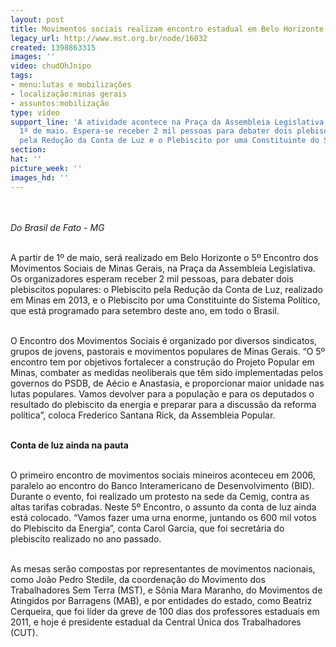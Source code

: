 ```yaml
---
layout: post
title: Movimentos sociais realizam encontro estadual em Belo Horizonte
legacy_url: http://www.mst.org.br/node/16032
created: 1398863315
images: ''
video: chudOhJnipo
tags:
- menu:lutas e mobilizações
- localização:minas gerais
- assuntos:mobilização
type: video
support_line: 'A atividade acontece na Praça da Assembleia Legislativa, a partir de
  1º de maio. Espera-se receber 2 mil pessoas para debater dois plebiscitos populares:
  pela Redução da Conta de Luz e o Plebiscito por uma Constituinte do Sistema Político.'
section: 
hat: ''
picture_week: ''
images_hd: ''
---
```

<p><br><em><br>Do Brasil de Fato - MG<br><br></em></p><p>A partir de 1º de maio, será realizado em Belo Horizonte o 5º Encontro dos Movimentos Sociais de Minas Gerais, na Praça da Assembleia Legislativa. Os organizadores esperam receber 2 mil pessoas, para debater dois plebiscitos populares: o Plebiscito pela Redução da Conta de Luz, realizado em Minas em 2013, e o Plebiscito por uma Constituinte do Sistema Político, que está programado para setembro deste ano, em todo o Brasil.</p><p><br>O Encontro dos Movimentos Sociais é organizado por diversos sindicatos, grupos de jovens, pastorais e movimentos populares de Minas Gerais. “O 5º encontro tem por objetivos fortalecer a construção do Projeto Popular em Minas, combater as medidas neoliberais que têm sido implementadas pelos governos do PSDB, de Aécio e Anastasia, e proporcionar maior unidade nas lutas populares. Vamos devolver para a população e para os deputados o resultado do plebiscito da energia e preparar para a discussão da reforma política”, coloca Frederico Santana Rick, da Assembleia Popular.</p><p><br><strong>Conta de luz ainda na pauta</strong></p><p><br>O primeiro encontro de movimentos sociais mineiros aconteceu em 2006, paralelo ao encontro do Banco Interamericano de Desenvolvimento (BID). Durante o evento, foi realizado um protesto na sede da Cemig, contra as altas tarifas cobradas. Neste 5º Encontro, o assunto da conta de luz ainda está colocado. “Vamos fazer uma urna enorme, juntando os 600 mil votos do Plebiscito da Energia”, conta Carol Garcia, que foi secretária do plebiscito realizado no ano passado.</p><p><br>As mesas serão compostas por representantes de movimentos nacionais, como João Pedro Stedile, da coordenação do Movimento dos Trabalhadores Sem Terra (MST), e Sônia Mara Maranho, do Movimentos de Atingidos por Barragens (MAB), e por entidades do estado, como Beatriz Cerqueira, que foi líder da greve de 100 dias dos professores estaduais em 2011, e hoje é presidente estadual da Central Única dos Trabalhadores (CUT).</p><p><object width="600" height="500" data="http://www.youtube.com/v/chudOhJnipo&amp;feature" type="application/x-shockwave-flash"><param name="data" value="http://www.youtube.com/v/chudOhJnipo&amp;feature"><param name="src" value="http://www.youtube.com/v/chudOhJnipo&amp;feature"></object></p>
